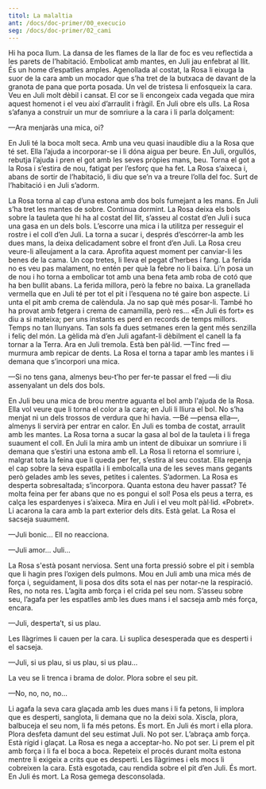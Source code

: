 ```yaml
---
titol: La malaltia
ant: /docs/doc-primer/00_execucio
seg: /docs/doc-primer/02_cami
---
```

Hi ha poca llum. La dansa de les flames de la llar de foc es veu reflectida a les parets de l’habitació. Embolicat amb mantes, en Juli jau enfebrat al llit. És un home d’espatlles amples. Agenollada al costat, la Rosa li eixuga la suor de la cara amb un mocador que s’ha tret de la butxaca de davant de la granota de pana que porta posada. Un vel de tristesa li enfosqueix la cara. Veu en Juli molt dèbil i cansat. El cor se li encongeix cada vegada que mira aquest homenot i el veu així d’arraulit i fràgil. En Juli obre els ulls. La Rosa s’afanya a construir un mur de somriure a la cara i li parla dolçament:

—Ara menjaràs una mica, oi? 

En Juli té la boca molt seca. Amb una veu quasi inaudible diu a la Rosa que té set. Ella l’ajuda a incorporar-se i li dóna aigua per beure. En Juli, orgullós, rebutja l’ajuda i pren el got amb les seves pròpies mans, beu. Torna el got a la Rosa i s’estira de nou, fatigat per l’esforç que ha fet. La Rosa s’aixeca i, abans de sortir de l’habitació, li diu que se’n va a treure l’olla del foc. Surt de l’habitació i en Juli s’adorm.

La Rosa torna al cap d’una estona amb dos bols fumejant a les mans. En Juli s’ha tret les mantes de sobre. Continua dormint. La Rosa deixa els bols sobre la tauleta que hi ha al costat del llit, s’asseu al costat d’en Juli i suca una gasa en un dels bols. L’escorre una mica i la utilitza per resseguir el rostre i el coll d’en Juli. La torna a sucar i, després d’escórrer-la amb les dues mans, la deixa delicadament sobre el front d’en Juli. La Rosa creu veure-li alleujament a la cara. Aprofita aquest moment per canviar-li les benes de la cama. Un cop tretes, li lleva el pegat d’herbes i fang. La ferida no es veu pas malament, no entén per què la febre no li baixa.  Li’n posa un de nou i ho torna a embolicar tot amb una bena feta amb roba de cotó que ha ben bullit abans. La ferida millora, però la febre no baixa. La granellada vermella que en Juli té per tot el pit i l’esquena no té gaire bon aspecte. Li unta el pit amb crema de calèndula. Ja no sap què més posar-li. També ho ha provat amb fetgera i crema de camamilla, però res... «En Juli és fort» es diu a si mateixa; per uns instants es perd en records de temps millors. Temps no tan llunyans. Tan sols fa dues setmanes eren la gent més senzilla i feliç del món. La gèlida mà d’en Juli agafant-li dèbilment el canell la fa tornar a la Terra. Ara en Juli tremola. Està ben pàl·lid. —Tinc fred —murmura amb repicar de dents. La Rosa el torna a tapar amb les mantes i li demana que s’incorpori una mica. 

—Si no tens gana, almenys beu-t’ho per fer-te passar el fred —li diu assenyalant un dels dos bols.

En Juli beu una mica de brou mentre aguanta el bol amb l'ajuda de la Rosa. Ella vol veure que li torna el color a la cara; en Juli li lliura el bol. No s’ha menjat ni un dels trossos de verdura que hi havia. —Bé —pensa ella—, almenys li servirà per entrar en calor. En Juli es tomba de costat, arraulit amb les mantes. La Rosa torna a sucar la gasa al bol de la tauleta i li frega suaument el coll. En Juli la mira amb un intent de dibuixar un somriure i li demana que s’estiri una estona amb ell. La Rosa li retorna el somriure i, malgrat tota la feina que li queda per fer, s’estira al seu costat. Ella repenja el cap sobre la seva espatlla i li embolcalla una de les seves mans gegants però gelades amb les seves, petites i calentes. S’adormen. La Rosa es desperta sobresaltada; s’incorpora. Quanta estona deu haver passat? Té molta feina per fer abans que no es pongui el sol! Posa els peus a terra, es calça les espardenyes i s’aixeca. Mira en Juli i el veu molt pàl·lid. «Pobret». Li acarona la cara amb la part exterior dels dits. Està gelat. La Rosa el sacseja suaument. 

—Juli bonic... Ell no reacciona. 

—Juli amor… Juli... 

La Rosa s'està posant nerviosa. Sent una forta pressió sobre el pit i sembla que li hagin pres l’oxigen dels pulmons. Mou en Juli amb una mica més de força i, seguidament, li posa dos dits sota el nas per notar-ne la respiració. Res, no nota res. L’agita amb força i el crida pel seu nom. S’asseu sobre seu, l’agafa per les espatlles amb les dues mans i el sacseja amb més força, encara. 

—Juli, desperta’t, si us plau. 

Les llàgrimes li cauen per la cara. Li suplica desesperada que es desperti i el sacseja. 

—Juli, si us plau, si us plau, si us plau… 

La veu se li trenca i brama de dolor. Plora sobre el seu pit. 

—No, no, no, no… 

Li agafa la seva cara glaçada amb les dues mans i li fa petons, li implora que es desperti, sanglota, li demana que no la deixi sola. Xiscla, plora, balbuceja el seu nom, li fa més petons. És mort. En Juli és mort i ella plora. Plora desfeta damunt del seu estimat Juli. No pot ser. L’abraça amb força. Està rígid i glaçat. La Rosa es nega a acceptar-ho. No pot ser. Li prem el pit amb força i li fa el boca a boca. Repeteix el procés durant molta estona mentre li exigeix a crits que es desperti. Les llàgrimes i els mocs li cobreixen la cara. Està esgotada, cau rendida sobre el pit d’en Juli. És mort. En Juli és mort. La Rosa gemega desconsolada.
